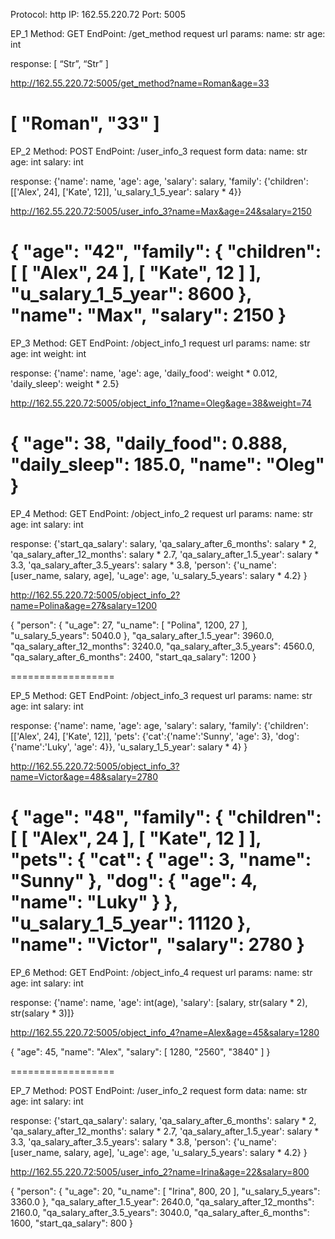 Protocol: http
IP: 162.55.220.72
Port: 5005

EP_1
Method: GET
EndPoint: /get_method
request url params: 
 name: str
 age: int

response: 
[
    “Str”,
    “Str”
]

http://162.55.220.72:5005/get_method?name=Roman&age=33

[
    "Roman",
    "33"
]
==================

EP_2
Method: POST
EndPoint: /user_info_3
request form data: 
 name: str
 age: int
 salary: int

response: 
{'name': name,
          'age': age,
          'salary': salary,
          'family': {'children': [['Alex', 24], ['Kate', 12]],
                     'u_salary_1_5_year': salary * 4}}

http://162.55.220.72:5005/user_info_3?name=Max&age=24&salary=2150

{
    "age": "42",
    "family": {
        "children": [
            [
                "Alex",
                24
            ],
            [
                "Kate",
                12
            ]
        ],
        "u_salary_1_5_year": 8600
    },
    "name": "Max",
    "salary": 2150
}
==================

EP_3
Method: GET
EndPoint: /object_info_1
request url params: 
 name: str
 age: int
 weight: int

response: 
{'name': name,
          'age': age,
          'daily_food': weight * 0.012,
          'daily_sleep': weight * 2.5}

http://162.55.220.72:5005/object_info_1?name=Oleg&age=38&weight=74

{
    "age": 38,
    "daily_food": 0.888,
    "daily_sleep": 185.0,
    "name": "Oleg"
}
==================

EP_4
Method: GET
EndPoint: /object_info_2
request url params: 
 name: str
 age: int
 salary: int

response: 
{'start_qa_salary': salary,
          'qa_salary_after_6_months': salary * 2,
          'qa_salary_after_12_months': salary * 2.7,
          'qa_salary_after_1.5_year': salary * 3.3,
          'qa_salary_after_3.5_years': salary * 3.8,
          'person': {'u_name': [user_name, salary, age],
                     'u_age': age,
                     'u_salary_5_years': salary * 4.2}
          }

http://162.55.220.72:5005/object_info_2?name=Polina&age=27&salary=1200

{
    "person": {
        "u_age": 27,
        "u_name": [
            "Polina",
            1200,
            27
        ],
        "u_salary_5_years": 5040.0
    },
    "qa_salary_after_1.5_year": 3960.0,
    "qa_salary_after_12_months": 3240.0,
    "qa_salary_after_3.5_years": 4560.0,
    "qa_salary_after_6_months": 2400,
    "start_qa_salary": 1200
}



==================

EP_5
Method: GET
EndPoint: /object_info_3
request url params: 
 name: str
 age: int
 salary: int

response: 
{'name': name,
          'age': age,
          'salary': salary,
          'family': {'children': [['Alex', 24], ['Kate', 12]],
                     'pets': {'cat':{'name':'Sunny',
                                     'age': 3},
                              'dog':{'name':'Luky',
                                     'age': 4}},
                     'u_salary_1_5_year': salary * 4}
          }

http://162.55.220.72:5005/object_info_3?name=Victor&age=48&salary=2780

{
    "age": "48",
    "family": {
        "children": [
            [
                "Alex",
                24
            ],
            [
                "Kate",
                12
            ]
        ],
        "pets": {
            "cat": {
                "age": 3,
                "name": "Sunny"
            },
            "dog": {
                "age": 4,
                "name": "Luky"
            }
        },
        "u_salary_1_5_year": 11120
    },
    "name": "Victor",
    "salary": 2780
}
==================

EP_6
Method: GET
EndPoint: /object_info_4
request url params: 
 name: str
 age: int
 salary: int

response: 
{'name': name,
          'age': int(age),
          'salary': [salary, str(salary * 2), str(salary * 3)]}

http://162.55.220.72:5005/object_info_4?name=Alex&age=45&salary=1280

{
    "age": 45,
    "name": "Alex",
    "salary": [
        1280,
        "2560",
        "3840"
    ]
}

==================

EP_7
Method: POST
EndPoint: /user_info_2
request form data: 
 name: str
 age: int
 salary: int

response: 
{'start_qa_salary': salary,
          'qa_salary_after_6_months': salary * 2,
          'qa_salary_after_12_months': salary * 2.7,
          'qa_salary_after_1.5_year': salary * 3.3,
          'qa_salary_after_3.5_years': salary * 3.8,
          'person': {'u_name': [user_name, salary, age],
                     'u_age': age,
                     'u_salary_5_years': salary * 4.2}
          }
		  
		  
 http://162.55.220.72:5005/user_info_2?name=Irina&age=22&salary=800
		  
		  
{
    "person": {
        "u_age": 20,
        "u_name": [
            "Irina",
            800,
            20
        ],
        "u_salary_5_years": 3360.0
    },
    "qa_salary_after_1.5_year": 2640.0,
    "qa_salary_after_12_months": 2160.0,
    "qa_salary_after_3.5_years": 3040.0,
    "qa_salary_after_6_months": 1600,
    "start_qa_salary": 800
} 
